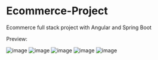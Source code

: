 # Ecommerce-Project
Ecommerce full stack project with Angular and Spring Boot

Preview:

![image](https://user-images.githubusercontent.com/73470479/179833705-aa490a28-4719-4abb-b9d5-7023c6dfe33c.png)
![image](https://user-images.githubusercontent.com/73470479/179833792-beb44add-ee07-48f2-9b5e-6b95521a0362.png)
![image](https://user-images.githubusercontent.com/73470479/179833896-ace0bfa1-fe8e-40e2-b2fa-eaeb1dc92e49.png)
![image](https://user-images.githubusercontent.com/73470479/179833984-87deb0ad-17a8-45a4-a8d5-662eb0973617.png)
![image](https://user-images.githubusercontent.com/73470479/179834034-743d21d5-c8e5-4bfe-9b87-1e73233f5c3e.png)
